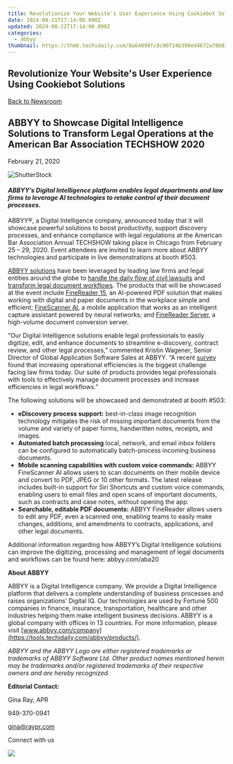 ```yaml
---
title: Revolutionize Your Website's User Experience Using Cookiebot Solutions
date: 2024-08-21T17:14:00.090Z
updated: 2024-08-22T17:14:00.090Z
categories:
  - abbyy
thumbnail: https://thmb.techidaily.com/8a64098fc8c00724b390ed4672a78681ea9b2ccc0c75a67c21e60baebffadabf.jpg
---
```


## Revolutionize Your Website's User Experience Using Cookiebot Solutions

[Back to Newsroom](https://tools.techidaily.com/abbyy/products/)

## ABBYY to Showcase Digital Intelligence Solutions to Transform Legal Operations at the American Bar Association TECHSHOW 2020

February 21, 2020

![ShutterStock](https://content.abbyy.com/-/media/project/abbyy/abbyy/branchtemplates/shutterstock_1272462163_1296-x-729.jpg?h=729&iar=0&w=1296)

#### _ABBYY’s Digital Intelligence platform enables legal departments and law firms to leverage AI technologies to retake control of their document processes._ 

ABBYY®, a Digital Intelligence company, announced today that it will showcase powerful solutions to boost productivity, support discovery processes, and enhance compliance with legal regulations at the American Bar Association Annual TECHSHOW taking place in Chicago from February 25 – 29, 2020\. Event attendees are invited to learn more about ABBYY technologies and participate in live demonstrations at booth #503.

[ABBYY solutions](https://tools.techidaily.com/abbyy/products/) have been leveraged by leading law firms and legal entities around the globe to [handle the daily flow of civil lawsuits](https://tools.techidaily.com/abbyy/products/) and [transform legal document workflows](https://tools.techidaily.com/abbyy/products/). The products that will be showcased at the event include [FineReader 15](https://tools.techidaily.com/abbyy/products/), an AI-powered PDF solution that makes working with digital and paper documents in the workplace simple and efficient; [FineScanner AI](https://tools.techidaily.com/abbyy/products/), a mobile application that works as an intelligent capture assistant powered by neural networks; and [FineReader Server](https://tools.techidaily.com/abbyy/products/), a high-volume document conversion server.

“Our Digital Intelligence solutions enable legal professionals to easily digitize, edit, and enhance documents to streamline e-discovery, contract review, and other legal processes,” commented Kristin Wagener, Senior Director of Global Application Software Sales at ABBYY. “A recent [survey](https://www.aderant.com/wp-content/uploads/2019/08/2019-Business-of-Law-Survey-Results.pdf "Survey") found that increasing operational efficiencies is the biggest challenge facing law firms today. Our suite of products provides legal professionals with tools to effectively manage document processes and increase efficiencies in legal workflows.”

The following solutions will be showcased and demonstrated at booth #503:

* **eDiscovery process support:** best-in-class image recognition technology mitigates the risk of missing important documents from the volume and variety of paper forms, handwritten notes, receipts, and images.
* **Automated batch processing** local, network, and email inbox folders can be configured to automatically batch-process incoming business documents.
* **Mobile scanning capabilities with custom voice commands:** ABBYY FineScanner AI allows users to scan documents on their mobile device and convert to PDF, JPEG or 10 other formats. The latest release includes built-in support for Siri Shortcuts and custom voice commands, enabling users to email files and open scans of important documents, such as contracts and case notes, without opening the app.
* **Searchable, editable PDF documents:**  ABBYY FineReader allows users to edit any PDF, even a scanned one, enabling teams to easily make changes, additions, and amendments to contracts, applications, and other legal documents.

Additional information regarding how ABBYY’s Digital Intelligence solutions can improve the digitizing, processing and management of legal documents and workflows can be found here: abbyy.com/aba20

**About ABBYY**

ABBYY is a Digital Intelligence company. We provide a Digital Intelligence platform that delivers a complete understanding of business processes and raises organizations’ Digital IQ. Our technologies are used by Fortune 500 companies in finance, insurance, transportation, healthcare and other industries helping them make intelligent business decisions. ABBYY is a global company with offices in 13 countries. For more information, please visit [www.abbyy.com/company](https://tools.techidaily.com/abbyy/products/).

_ABBYY and the ABBYY Logo are either registered trademarks or trademarks of ABBYY Software Ltd. Other product names mentioned herein may be trademarks and/or registered trademarks of their respective owners and are hereby recognized._

**Editorial Contact:**

Gina Ray, APR

949-370-0941

[gina@raypr.com](https://tools.techidaily.com/abbyy/products/)

Connect with us

<ins class="adsbygoogle"
     style="display:block"
     data-ad-format="autorelaxed"
     data-ad-client="ca-pub-7571918770474297"
     data-ad-slot="1223367746"></ins>



<ins class="adsbygoogle"
     style="display:block"
     data-ad-client="ca-pub-7571918770474297"
     data-ad-slot="8358498916"
     data-ad-format="auto"
     data-full-width-responsive="true"></ins>



<!-- affiliate ads begin -->
<a href="https://shop.mondly.com/affiliate.php?ACCOUNT=ATISTUDI&AFFILIATE=108875&PATH=https%3A%2F%2Fwww.mondly.com%3FAFFILIATE%3D108875%26RESOURCE%3D%2BGeneral%2B970x90%2B"><img src="https://secure.avangate.com/images/merchant/69c418c33ec2e1a4267fa9bb77fa1428/general-970x90.gif" border="0"></a>
<!-- affiliate ads end -->